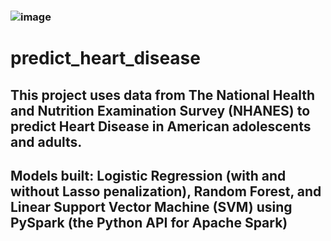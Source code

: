 
### ![image](https://user-images.githubusercontent.com/77369073/179151050-d00a3ad6-1fb3-4b6e-bd54-ec4f1e1ca9e9.png)
# predict_heart_disease
## This project uses data from The National Health and Nutrition Examination Survey (NHANES) to predict Heart Disease in American adolescents and adults. 
## Models built: Logistic Regression (with and without Lasso penalization), Random Forest, and Linear Support Vector Machine (SVM) using PySpark (the Python API for Apache Spark)


